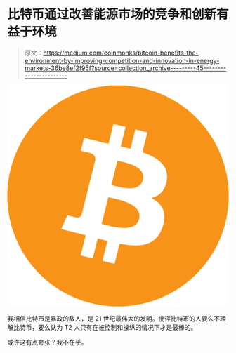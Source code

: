 # 比特币通过改善能源市场的竞争和创新有益于环境

> 原文：<https://medium.com/coinmonks/bitcoin-benefits-the-environment-by-improving-competition-and-innovation-in-energy-markets-36be8ef2f95f?source=collection_archive---------45----------------------->

![](img/d31cb86dfaa0d71b31f10e60eb00f8d9.png)

我相信比特币是暴政的敌人，是 21 世纪最伟大的发明。批评比特币的人要么不理解比特币，要么认为 T2 人只有在被控制和操纵的情况下才是最棒的。

或许这有点夸张？我不在乎。